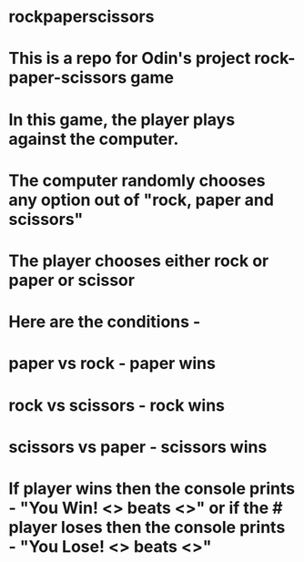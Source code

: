 # rockpaperscissors

# This is a repo for Odin's project rock-paper-scissors game
# In this game, the player plays against the computer. 
# The computer randomly chooses any option out of "rock, paper and scissors"
# The player chooses either rock or paper or scissor
# Here are the conditions -
# paper vs rock - paper wins
# rock vs scissors - rock wins
# scissors vs paper - scissors wins
# If player wins then the console prints - "You Win! <> beats <>" or if the # player loses then the console prints - "You Lose! <> beats <>"